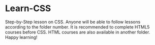 # Learn-CSS
Step-by-Step lesson on CSS. Anyone will be able to follow lessons according to the folder number. 
It is recommended to complete HTML5 courses before CSS. HTML courses are also available in another folder. 
Happy learning!
